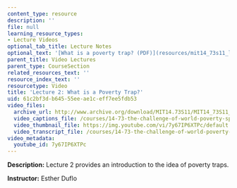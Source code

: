 ```yaml
---
content_type: resource
description: ''
file: null
learning_resource_types:
- Lecture Videos
optional_tab_title: Lecture Notes
optional_text: '[What is a poverty trap? (PDF)](resources/mit14_73s11_lec2_slides)'
parent_title: Video Lectures
parent_type: CourseSection
related_resources_text: ''
resource_index_text: ''
resourcetype: Video
title: 'Lecture 2: What is a Poverty Trap?'
uid: 61c2bf3d-b645-55ee-ae1c-eff7ee5fdb53
video_files:
  archive_url: http://www.archive.org/download/MIT14.73S11/MIT14_73S11_lec02_300k.mp4
  video_captions_file: /courses/14-73-the-challenge-of-world-poverty-spring-2011/6667b6a2f5ed581894cccef0e6d9b086_7y67IP6XTPc.vtt
  video_thumbnail_file: https://img.youtube.com/vi/7y67IP6XTPc/default.jpg
  video_transcript_file: /courses/14-73-the-challenge-of-world-poverty-spring-2011/48000d568502cb260a7f5de5dd605c3e_7y67IP6XTPc.pdf
video_metadata:
  youtube_id: 7y67IP6XTPc
---
```


**Description:** Lecture 2 provides an introduction to the idea of poverty traps.

**Instructor:** Esther Duflo